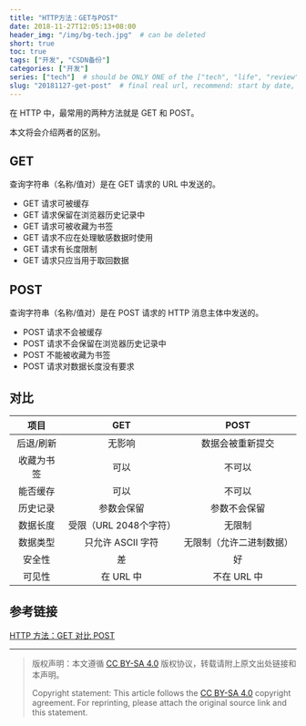 ```yaml
---
title: "HTTP方法：GET与POST"
date: 2018-11-27T12:05:13+08:00
header_img: "/img/bg-tech.jpg"  # can be deleted
short: true
toc: true
tags: ["开发", "CSDN备份"]
categories: ["开发"]
series: ["tech"]  # should be ONLY ONE of the ["tech", "life", "review"]
slug: "20181127-get-post"  # final real url, recommend: start by date, follow lower case words with hyphen splitter. E.g., `20230316-text-title`
---
```


在 HTTP 中，最常用的两种方法就是 GET 和 POST。

本文将会介绍两者的区别。

## GET

查询字符串（名称/值对）是在 GET 请求的 URL 中发送的。

* GET 请求可被缓存
* GET 请求保留在浏览器历史记录中
* GET 请求可被收藏为书签
* GET 请求不应在处理敏感数据时使用
* GET 请求有长度限制
* GET 请求只应当用于取回数据

## POST

查询字符串（名称/值对）是在 POST 请求的 HTTP 消息主体中发送的。

* POST 请求不会被缓存
* POST 请求不会保留在浏览器历史记录中
* POST 不能被收藏为书签
* POST 请求对数据长度没有要求

## 对比

|项目|GET|POST|
|:-:|:-:|:-:|
|后退/刷新|无影响|数据会被重新提交|
|收藏为书签|可以|不可以|
|能否缓存|可以|不可以|
|历史记录|参数会保留|参数不会保留|
|数据长度|受限（URL 2048个字符）|无限制|
|数据类型|只允许 ASCII 字符|无限制（允许二进制数据）|
|安全性|差|好|
|可见性|在 URL 中|不在 URL 中|

## 参考链接

[HTTP 方法：GET 对比 POST
](http://www.w3school.com.cn/tags/html_ref_httpmethods.asp)

---

> 版权声明：本文遵循 [CC BY-SA 4.0](https://creativecommons.org/licenses/by-sa/4.0/deed.zh) 版权协议，转载请附上原文出处链接和本声明。
>
> Copyright statement: This article follows the [CC BY-SA 4.0](https://creativecommons.org/licenses/by-sa/4.0/deed.en) copyright agreement. For reprinting, please attach the original source link and this statement.
